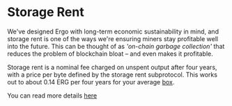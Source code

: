 # Storage Rent

We've designed Ergo with long-term economic sustainability in mind, and storage rent is one of the ways we're ensuring miners stay profitable well into the future. This can be thought of as *'on-chain garbage collection'* that reduces the problem of blockchain bloat – and even makes it profitable.

Storage rent is a nominal fee charged on unspent output after four years, with a price per byte defined by the storage rent subprotocol. This works out to about 0.14 ERG per four years for your average [box](box.md). 

You can read more details [here](rent.md)


